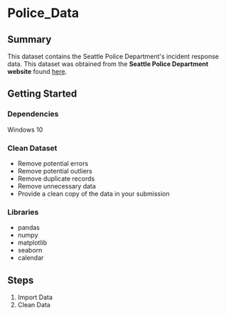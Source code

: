 # Police_Data

## Summary
This dataset contains the Seattle Police Department's incident response data. This dataset was obtained from the **Seattle Police Department website** found [here](https://data.seattle.gov/Public-Safety/Seattle-Police-Department-911-Incident-Response/3k2p-39jp).

## Getting Started
### Dependencies
Windows 10

### Clean Dataset
- Remove potential errors
- Remove potential outliers
- Remove duplicate records
- Remove unnecessary data
- Provide a clean copy of the data in your submission

### Libraries
- pandas
- numpy
- matplotlib
- seaborn
- calendar


## Steps
1. Import Data
2. Clean Data
